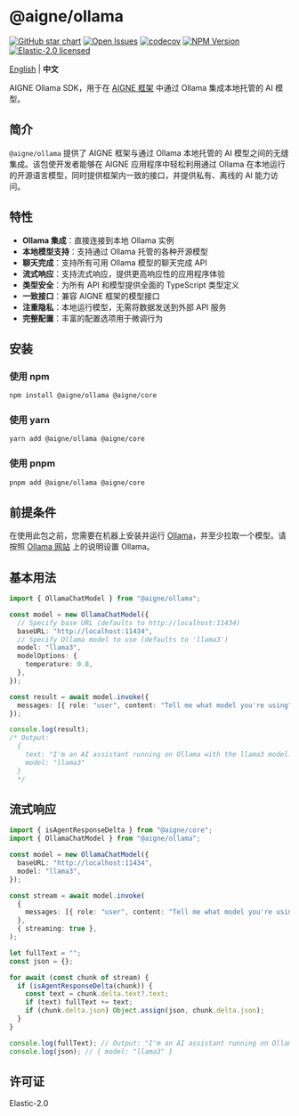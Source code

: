 # @aigne/ollama

[![GitHub star chart](https://img.shields.io/github/stars/AIGNE-io/aigne-framework?style=flat-square)](https://star-history.com/#AIGNE-io/aigne-framework)
[![Open Issues](https://img.shields.io/github/issues-raw/AIGNE-io/aigne-framework?style=flat-square)](https://github.com/AIGNE-io/aigne-framework/issues)
[![codecov](https://codecov.io/gh/AIGNE-io/aigne-framework/graph/badge.svg?token=DO07834RQL)](https://codecov.io/gh/AIGNE-io/aigne-framework)
[![NPM Version](https://img.shields.io/npm/v/@aigne/ollama)](https://www.npmjs.com/package/@aigne/ollama)
[![Elastic-2.0 licensed](https://img.shields.io/npm/l/@aigne/ollama)](https://github.com/AIGNE-io/aigne-framework/blob/main/LICENSE.md)

[English](README.md) | **中文**

AIGNE Ollama SDK，用于在 [AIGNE 框架](https://github.com/AIGNE-io/aigne-framework) 中通过 Ollama 集成本地托管的 AI 模型。

## 简介

`@aigne/ollama` 提供了 AIGNE 框架与通过 Ollama 本地托管的 AI 模型之间的无缝集成。该包使开发者能够在 AIGNE 应用程序中轻松利用通过 Ollama 在本地运行的开源语言模型，同时提供框架内一致的接口，并提供私有、离线的 AI 能力访问。

## 特性

* **Ollama 集成**：直接连接到本地 Ollama 实例
* **本地模型支持**：支持通过 Ollama 托管的各种开源模型
* **聊天完成**：支持所有可用 Ollama 模型的聊天完成 API
* **流式响应**：支持流式响应，提供更高响应性的应用程序体验
* **类型安全**：为所有 API 和模型提供全面的 TypeScript 类型定义
* **一致接口**：兼容 AIGNE 框架的模型接口
* **注重隐私**：本地运行模型，无需将数据发送到外部 API 服务
* **完整配置**：丰富的配置选项用于微调行为

## 安装

### 使用 npm

```bash
npm install @aigne/ollama @aigne/core
```

### 使用 yarn

```bash
yarn add @aigne/ollama @aigne/core
```

### 使用 pnpm

```bash
pnpm add @aigne/ollama @aigne/core
```

## 前提条件

在使用此包之前，您需要在机器上安装并运行 [Ollama](https://ollama.ai/)，并至少拉取一个模型。请按照 [Ollama 网站](https://ollama.ai/) 上的说明设置 Ollama。

## 基本用法

```typescript file="test/ollama-chat-model.test.ts" region="example-ollama-chat-model"
import { OllamaChatModel } from "@aigne/ollama";

const model = new OllamaChatModel({
  // Specify base URL (defaults to http://localhost:11434)
  baseURL: "http://localhost:11434",
  // Specify Ollama model to use (defaults to 'llama3')
  model: "llama3",
  modelOptions: {
    temperature: 0.8,
  },
});

const result = await model.invoke({
  messages: [{ role: "user", content: "Tell me what model you're using" }],
});

console.log(result);
/* Output:
  {
    text: "I'm an AI assistant running on Ollama with the llama3 model.",
    model: "llama3"
  }
  */
```

## 流式响应

```typescript file="test/ollama-chat-model.test.ts" region="example-ollama-chat-model-streaming"
import { isAgentResponseDelta } from "@aigne/core";
import { OllamaChatModel } from "@aigne/ollama";

const model = new OllamaChatModel({
  baseURL: "http://localhost:11434",
  model: "llama3",
});

const stream = await model.invoke(
  {
    messages: [{ role: "user", content: "Tell me what model you're using" }],
  },
  { streaming: true },
);

let fullText = "";
const json = {};

for await (const chunk of stream) {
  if (isAgentResponseDelta(chunk)) {
    const text = chunk.delta.text?.text;
    if (text) fullText += text;
    if (chunk.delta.json) Object.assign(json, chunk.delta.json);
  }
}

console.log(fullText); // Output: "I'm an AI assistant running on Ollama with the llama3 model."
console.log(json); // { model: "llama3" }
```

## 许可证

Elastic-2.0
